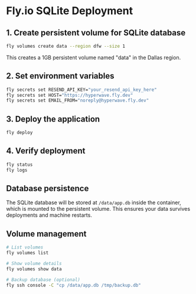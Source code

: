 # Fly.io SQLite Deployment

## 1. Create persistent volume for SQLite database

```bash
fly volumes create data --region dfw --size 1
```

This creates a 1GB persistent volume named "data" in the Dallas region.

## 2. Set environment variables

```bash
fly secrets set RESEND_API_KEY="your_resend_api_key_here"
fly secrets set HOST="https://hyperwave.fly.dev"
fly secrets set EMAIL_FROM="noreply@hyperwave.fly.dev"
```

## 3. Deploy the application

```bash
fly deploy
```

## 4. Verify deployment

```bash
fly status
fly logs
```

## Database persistence

The SQLite database will be stored at `/data/app.db` inside the container, which is mounted to the persistent volume. This ensures your data survives deployments and machine restarts.

## Volume management

```bash
# List volumes
fly volumes list

# Show volume details
fly volumes show data

# Backup database (optional)
fly ssh console -C "cp /data/app.db /tmp/backup.db"
```
